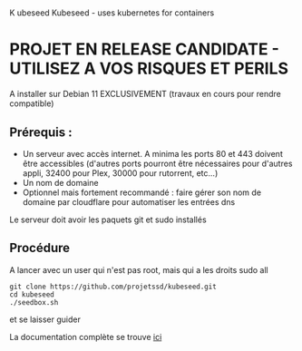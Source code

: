 # 

K
ubeseed
Kubeseed - uses kubernetes for containers

# PROJET EN RELEASE CANDIDATE - UTILISEZ A VOS RISQUES ET PERILS

A installer sur Debian 11 EXCLUSIVEMENT (travaux en cours pour rendre compatible)

## Prérequis : 
* Un serveur avec accès internet. A minima les ports 80 et 443 doivent être accessibles (d'autres ports pourront être nécessaires pour d'autres appli, 32400 pour Plex, 30000 pour rutorrent, etc...)
* Un nom de domaine
* Optionnel mais fortement recommandé : faire gérer son nom de domaine par cloudflare pour automatiser les entrées dns

Le serveur doit avoir les paquets git et sudo installés

## Procédure

A lancer avec un user qui n'est pas root, mais qui a les droits sudo all

```
git clone https://github.com/projetssd/kubeseed.git
cd kubeseed
./seedbox.sh
```

et se laisser guider

La documentation complète se trouve [ici](https://projetssd.github.io/kubeseed/)





